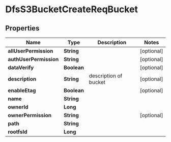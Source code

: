 # DfsS3BucketCreateReqBucket

## Properties
Name | Type | Description | Notes
------------ | ------------- | ------------- | -------------
**allUserPermission** | **String** |  |  [optional]
**authUserPermission** | **String** |  |  [optional]
**dataVerify** | **Boolean** |  |  [optional]
**description** | **String** | description of bucket |  [optional]
**enableEtag** | **Boolean** |  |  [optional]
**name** | **String** |  | 
**ownerId** | **Long** |  | 
**ownerPermission** | **String** |  |  [optional]
**path** | **String** |  | 
**rootfsId** | **Long** |  | 
